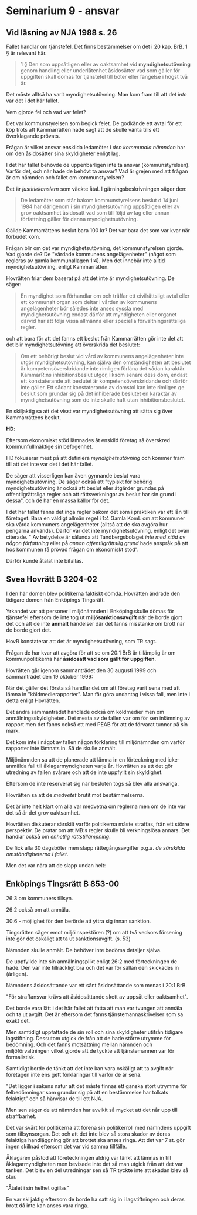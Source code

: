 # Seminarium 9 - ansvar

## Vid läsning av NJA 1988 s. 26

Fallet handlar om tjänstefel. Det finns bestämmelser om det i 20 kap.
BrB. 1 § är relevant här.

> 1 § Den som uppsåtligen eller av oaktsamhet vid
> **myndighetsutövning** genom handling eller underlåtenhet
> åsidosätter vad som gäller för uppgiften skall dömas för tjänstefel
> till böter eller fängelse i högst två år. 

Det måste alltså ha varit myndighetsutövning. Man kom fram till att
det *inte* var det i det här fallet.

Vem gjorde fel och vad var felet?

Det var kommunstyrelsen som begick felet. De godkände ett avtal för
ett köp trots att Kammarrätten hade sagt att de skulle vänta tills
ett överklagande prövats.

Frågan är vilket ansvar enskilda ledamöter i *den kommunala nämnden*
har om den åsidosätter sina skyldigheter enligt lag.

I det här fallet behövde de uppenbarligen inte ta ansvar
(kommunstyrelsen). Varför det, och när hade de behövt ta ansvar? Vad
är grejen med att frågan är om nämnden och fallet om kommunstyrelsen?

Det är *justitiekanslern* som väckte åtal. I gärningsbeskrivningen
säger den:

> De ledamöter som står bakom kommunstyrelsens beslut d 14 juni 1984
> har därigenom i sin myndighetsutövning uppsåtligen eller av grov
> oaktsamhet åsidosatt vad som till följd av lag eller annan
> författning gäller för denna myndighetsutövning.

Gällde Kammarrättens beslut bara 100 kr? Det var bara det som var
kvar när förbudet kom.

Frågan blir om det var myndighetsutövning, det kommunstyrelsen
gjorde. Vad gjorde de? De "vårdade kommunens angelägenheter" (något
som regleras av gamla kommunallagen 1:4). Men det
innebär inte alltid myndighetsutövning, enligt Kammarrätten.

Hovrätten friar dem baserat på att det inte är myndighetsutövning. De
säger:

> En myndighet som förhandlar om och träffar ett civilrättsligt avtal
> eller ett kommunalt organ som deltar i vården av kommunens
> angelägenheter bör således inte anses syssla med myndighetsutövning
> endast därför att myndigheten eller organet därvid har att följa
> vissa allmänna eller speciella förvaltningsrättsliga regler.

och att bara för att det fanns ett beslut från Kammarrätten gör inte
det att det blir myndighetsutövning att överskrida det beslutet:

> Om ett behörigt beslut vid vård av kommunens angelägenheter inte
> utgör myndighetsutövning, kan själva den omständigheten att
> beslutet är kompetensöverskridande inte rimligen förläna det sådan
> karaktär. KammarR:ns inhibitionsbeslut utgör, liksom senare dess
> dom, endast ett konstaterande att beslutet är
> kompetensöverskridande och därför inte gäller. Ett sådant
> konstaterande av domstol kan inte rimligen ge beslut som grundar
> sig på det inhiberade beslutet en karaktär av myndighetsutövning
> som de inte skulle haft utan inhibitionsbeslutet.

En skiljaktig sa att det visst var myndighetsutövning att sätta sig
över Kammarrättens beslut.

**HD**:

Eftersom ekonomiskt stöd lämnades åt enskild företag så överskred
kommunfullmäktige sin befogenhet.

HD fokuserar mest på att definiera *myndighetsutövning* och kommer
fram till att det inte var det i det här fallet.

De säger att visserligen kan även gynnande beslut vara
myndighetsutövning. De säger också att "typiskt för behörig
myndighetsutövning är också att beslut eller åtgärder grundas på
offentligrättsliga regler och att rättsverkningar av beslut har sin
grund i dessa", och de har en massa källor för det.

I det här fallet fanns det inga regler bakom det som i praktiken var
ett lån till företaget. Bara en väldigt allmän regel i 1:4 Gamla KomL
om att kommuner ska vårda kommuners angelägenheter (alltså att de ska
avgöra hur pengarna används). Därför var det inte myndighetsutövning,
enligt det ovan citerade. " Av betydelse är sålunda att
Tandbergsbolaget *inte med stöd av någon författning* eller på *annan
offentligrättslig grund* hade anspråk på att hos kommunen få prövad
frågan om ekonomiskt stöd".

Därför kunde åtalat inte bifallas.

## Svea Hovrätt B 3204-02

I den här domen blev politikerna faktiskt dömda. Hovrätten ändrade
den tidigare domen från Enköpings Tingsrätt.

Yrkandet var att personer i miljönämnden i Enköping skulle dömas för
tjänstefel eftersom de inte tog ut **miljösanktionsavgift** när de
borde gjort det och att de inte **anmält** händelser där det fanns
misstanke om brott när de borde gjort det.

HovR konstaterar att det är myndighetsutövning, som TR sagt.

Frågan de har kvar att avgöra för att se om 20:1 BrB är tillämplig är
om kommunpolitikerna har **åsidosatt vad som gällt för uppgiften**.

Hovrätten går igenom sammanträdet den 30 augusti 1999 och
sammanträdet den 19 oktober 1999:

När det gäller det första så handlar det om att företag varit sena
med att lämna in "köldmedierapporter". Man får göra undantag i vissa
fall, men inte i detta enligt Hovrätten.

Det andra sammanträdet handlade också om köldmedier men om
anmälningsskyldigheten. Det mesta av de fallen var om för sen
inlämning av rapport men det fanns också ett med PEAB för att de
förvarat tunnor på sin mark.

Det kom inte i något av fallen någon förklaring till miljönämnden om
varför rapporter inte lämnats in. Så de skulle anmält.

Miljönämnden sa att de planerade att lämna in en förteckning med
icke-anmälda fall till åklagarmyndigheten varje år. Hovrätten sa att
det gör utredning av fallen svårare och att de inte uppfyllt sin
skyldighet.

Eftersom de inte reserverat sig när besluten togs så blev alla
ansvariga.

Hovrätten sa att de *medvetet* brutit mot bestämmelserna.

Det är inte helt klart om alla var medvetna om reglerna men om de
inte var det så är det grov oaktsamhet.

Hovrätten diskuterar särskilt varför politikerna måste straffas, från
ett större perspektiv. De pratar om att MB:s regler skulle bli
verkningslösa annars. Det handlar också om *enhetlig
rättstillämpning*.

De fick alla 30 dagsböter men slapp rättegångsavgifter p.g.a. *de
särskilda omständigheterna i fallet*.

Men det var nära att de slapp undan helt:

## Enköpings Tingsrätt B 853-00

26:3 om kommuners tillsyn.

26:2 också om att anmäla.

30:6 - möjlighet för den berörde att yttra sig innan sanktion.

Tingsrätten säger emot miljöinspektören (?) om att två veckors
försening inte gör det oskäligt att ta ut sanktionsavgift. (s. 53)

Nämnden skulle anmält. De behöver inte bedöma detaljer själva.

De uppfyllde inte sin anmälningsplikt enligt 26:2 med förteckningen
de hade. Den var inte tillräckligt bra och det var för sällan den
skickades in (årligen).

Nämndens åsidosättande var ett sånt åsidosättande som menas i 20:1
BrB.

"För straffansvar krävs att åsidosättande skett av uppsåt eller
oaktsamhet".

Det borde vara lätt i det här fallet att fatta att man var tvungen
att anmäla och ta ut avgift. Det är eftersom det fanns
tjänstemannaskrivelser som sa exakt det.

Men samtidigt uppfattade de sin roll och sina skyldigheter utifrån
tidigare lagstiftning. Dessutom utgick de från att de hade större
utrymme för bedömning. Och det fanns motsättning mellan nämnden och
miljöförvaltningen vilket gjorde att de tyckte att tjänstemannen var
för formalistisk.

Samtidigt borde de tänkt att det inte kan vara oskäligt att ta avgift
när företagen inte ens gett förklaringar till varför de är sena.

"Det ligger i sakens natur att det måste finnas ett ganska stort
utrymme för felbedömningar som grundar sig på att en bestämmelse har
tolkats felaktigt" och så hänvisar de till ett NJA.

Men sen säger de att nämnden har avvikit så mycket att det når upp
till straffbarhet.

Det var svårt för politikerna att förena sin politikerroll med
nämndens uppgift som tillsynsorgan. Det och att det inte blev så
stora skador av deras felaktiga handläggning gör att brottet ska
anses ringa. Att det var 7 st. gör ingen skillnad eftersom det var
vid samma tillfälle.

Åklagaren påstod att företeckningen aldrig var tänkt att lämnas in
till åklagarmyndigheten men bevisade inte det så man utgick från att
det var tanken. Det blev en del utredningar sen så TR tyckte inte att
skadan blev så stor.

"Åtalet i sin helhet ogillas"

En var skiljaktig eftersom de borde ha satt sig in i lagstiftningen
och deras brott då inte kan anses vara ringa.
